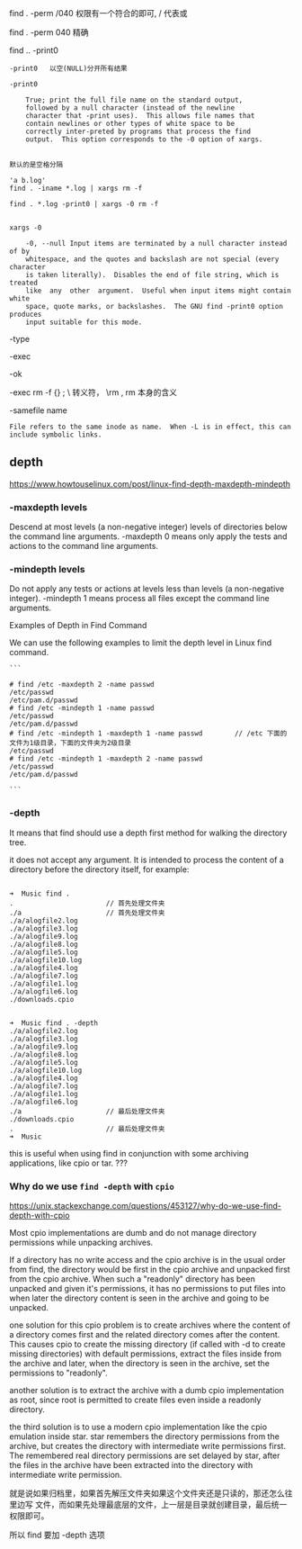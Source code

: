 

find . -perm /040
    权限有一个符合的即可, / 代表或

find . -perm 040
    精确

find .. -print0

    -print0   以空(NULL)分开所有结果

    -print0

        True; print the full file name on the standard output,
        followed by a null character (instead of the newline
        character that -print uses).  This allows file names that
        contain newlines or other types of white space to be
        correctly inter‐preted by programs that process the find
        output.  This option corresponds to the -0 option of xargs.


    默认的是空格分隔

    'a b.log'
    find . -iname *.log | xargs rm -f    

    find . *.log -print0 | xargs -0 rm -f    


    xargs -0

        -0, --null Input items are terminated by a null character instead of by
        whitespace, and the quotes and backslash are not special (every character
        is taken literally).  Disables the end of file string, which is treated
        like  any  other  argument.  Useful when input items might contain white
        space, quote marks, or backslashes.  The GNU find -print0 option produces
        input suitable for this mode.


-type

-exec

-ok


-exec rm -f {} \;
    \   转义符， \rm , rm 本身的含义

-samefile name

    File refers to the same inode as name.  When -L is in effect, this can
    include symbolic links.



## depth

https://www.howtouselinux.com/post/linux-find-depth-maxdepth-mindepth


### -maxdepth levels  

Descend at most levels (a non-negative integer) levels of directories below the
command line arguments.  -maxdepth 0 means only apply the tests and actions to
the command line arguments.


### -mindepth levels 

Do not apply  any tests or actions at levels less than levels (a non-negative
integer). -mindepth 1 means process all files except the command line
arguments.


Examples of Depth in Find Command

We can use the following examples to limit the depth level in Linux find command.

    ```

    # find /etc -maxdepth 2 -name passwd
    /etc/passwd
    /etc/pam.d/passwd
    # find /etc -mindepth 1 -name passwd
    /etc/passwd
    /etc/pam.d/passwd
    # find /etc -mindepth 1 -maxdepth 1 -name passwd        // /etc 下面的文件为1级目录，下面的文件夹为2级目录
    /etc/passwd
    # find /etc -mindepth 1 -maxdepth 2 -name passwd
    /etc/passwd
    /etc/pam.d/passwd

    ```


### -depth

It means that find should use a depth first method for walking the directory tree.

it does not accept any argument. It is intended to process the content of a
directory before the directory itself, for example:

```

➜  Music find .
.                       // 首先处理文件夹
./a                     // 首先处理文件夹
./a/alogfile2.log
./a/alogfile3.log
./a/alogfile9.log
./a/alogfile8.log
./a/alogfile5.log
./a/alogfile10.log
./a/alogfile4.log
./a/alogfile7.log
./a/alogfile1.log
./a/alogfile6.log
./downloads.cpio


➜  Music find . -depth
./a/alogfile2.log
./a/alogfile3.log
./a/alogfile9.log
./a/alogfile8.log
./a/alogfile5.log
./a/alogfile10.log
./a/alogfile4.log
./a/alogfile7.log
./a/alogfile1.log
./a/alogfile6.log
./a                     // 最后处理文件夹
./downloads.cpio
.                       // 最后处理文件夹
➜  Music

```

this is useful when using find in conjunction with some archiving applications, like cpio or tar. ???



### Why do we use `find -depth` with `cpio`

https://unix.stackexchange.com/questions/453127/why-do-we-use-find-depth-with-cpio


Most cpio implementations are dumb and do not manage directory permissions
while unpacking archives.

If a directory has no write access and the cpio archive is in the usual order
from find, the directory would be first in the cpio archive and unpacked first
from the cpio archive. When such a "readonly" directory has been unpacked and
given it's permissions, it has no permissions to put files into when later the
directory content is seen in the archive and going to be unpacked.

one solution for this cpio problem is to create archives where the content of a
directory comes first and the related directory comes after the content. This
causes cpio to create the missing directory (if called with -d to create
missing directories) with default permissions, extract the files inside from
the archive and later, when the directory is seen in the archive, set the
permissions to "readonly".

another solution is to extract the archive with a dumb cpio implementation as
root, since root is permitted to create files even inside a readonly directory.

the third solution is to use a modern cpio implementation like the cpio
emulation inside star. star remembers the directory permissions from the
archive, but creates the directory with intermediate write permissions first.
The remembered real directory permissions are set delayed by star, after the
files in the archive have been extracted into the directory with intermediate
write permission.


就是说如果归档里，如果首先解压文件夹如果这个文件夹还是只读的，那还怎么往里边写
文件，而如果先处理最底层的文件，上一层是目录就创建目录，最后统一权限即可。

所以 find 要加 -depth 选项



